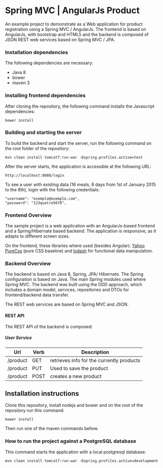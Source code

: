 # Spring MVC | AngularJs Product #


An example project to demonstrate as a Web application for product registration using a Spring MVC / AngularJs. The frontend is based on AngularJs, with bootstrap and HTML5 and the backend is composed of JSON REST web services based on Spring MVC / JPA.

### Installation dependencies ###

The following dependencies are necessary: 

 - Java 8
 - bower
 - maven 3

### Installing frontend dependencies ###

After cloning the repository, the following command installs the Javascript dependencies:

    bower install

### Building and starting the server ###

To build the backend and start the server, run the following command on the root folder of the repository:

    mvn clean install tomcat7:run-war -Dspring.profiles.active=test

After the server starts, the application is accessible at the following URL:

    http://localhost:8080/login

To see a user with existing data (16 meals, 8 days from 1st of January 2015 to the 8th), login with the following credentials:

    "username": "exemplo@exemplo.com",
    "password": "123quatro5678",

### Frontend Overview ###

The sample project is a web application with an AngularJs-based frontend and a Spring/Hibernate based backend. The application is responsive, as it adapts to different screen sizes.

On the frontend, these libraries where used (besides Angular):  [Yahoo PureCss](http://http://purecss.io/) (pure CSS baseline)  and [lodash](https://lodash.com/) for functional data manipulation. 

### Backend Overview ###

The backend is based on Java 8, Spring, JPA/ Hibernate. The Spring configuration is based on Java. The main Spring modules used where Spring MVC. The backend was built using the DDD approach, which includes a domain model, services, repositories and DTOs for frontend/backend data transfer. 

The REST web services are based on Spring MVC and JSON.

#### REST API ####

The REST API of the backend is composed:
##### User Service #####

Url           |Verb          | Description
--------------|------------- | -------------
/product         |GET          | retrieves info for the currently products 
/product| PUT| Used to save the product 
/product|POST| creates a new product

## Installation instructions

Clone this repository, install nodejs and bower and on the root of the repository run this command:

    bower install
    
Then run one of the maven commands bellow. 

### How to run the project against a PostgreSQL database ###

This command starts the application with a local postgresql database:

    mvn clean install tomcat7:run-war -Dspring.profiles.active=development
